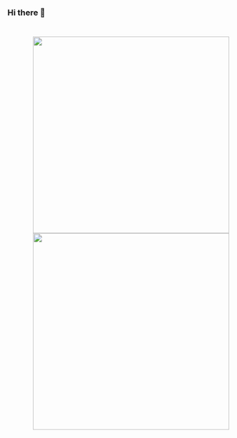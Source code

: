 
### Hi there 👋

#

<div align="center">
 <span>
    <img style="width:400px; right:0px" src="https://github-readme-stats.vercel.app/api/top-langs/?username=geloyu&layout=compact&theme=graywhite" />
  </span>
  <span>
    <img style="width:400px; left:0px" src="https://github-readme-stats.vercel.app/api?username=geloyu&show_icons=true&theme=graywhite" />
  </span>
</div>

